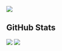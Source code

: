 ![](https://komarev.com/ghpvc/?username=lokendrakushwah12)

## GitHub Stats
<img src="https://github-readme-stats.vercel.app/api?username=Lokendrakushwah12&show_icons=true&theme=highcontrast&hide_border=true&border_radius=10" />   <img src="https://github-readme-streak-stats.herokuapp.com?user=lokendrakushwah12&theme=highcontrast&hide_border=true&border_radius=10&date_format=j%20M%5B%20Y%5D&card_width=455" />
